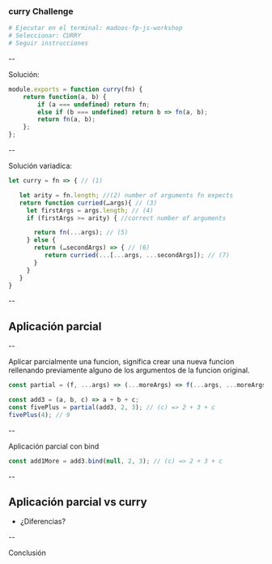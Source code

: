 ### curry Challenge

```bash
# Ejecutar en el terminal: madoos-fp-js-workshop
# Seleccionar: CURRY
# Seguir instrucciones
```

--

Solución:

```javascript
module.exports = function curry(fn) {
    return function(a, b) {
        if (a === undefined) return fn;
        else if (b === undefined) return b => fn(a, b);
        return fn(a, b);
    };
};
```

--

Solución variadica:

```javascript
let curry = fn => { // (1)

   let arity = fn.length; //(2) number of arguments fn expects
   return function curried(…args){ // (3)
     let firstArgs = args.length; // (4)
     if (firstArgs >= arity) { //correct number of arguments

       return fn(...args); // (5)
     } else {
       return (…secondArgs) => { // (6)
          return curried(...[...args, ...secondArgs]); // (7)
       }
     }
   }
}
```

--

## Aplicación parcial

--

Aplicar parcialmente una funcion, significa crear una nueva funcion rellenando previamente alguno de los argumentos de la funcion original.

```javascript
const partial = (f, ...args) => (...moreArgs) => f(...args, ...moreArgs);

const add3 = (a, b, c) => a + b + c;
const fivePlus = partial(add3, 2, 3); // (c) => 2 + 3 + c
fivePlus(4); // 9
```

--

Aplicación parcial con bind

```javascript
const add1More = add3.bind(null, 2, 3); // (c) => 2 + 3 + c
```

--

## Aplicación parcial vs curry

*   ¿Diferencias?

--

Conclusión
